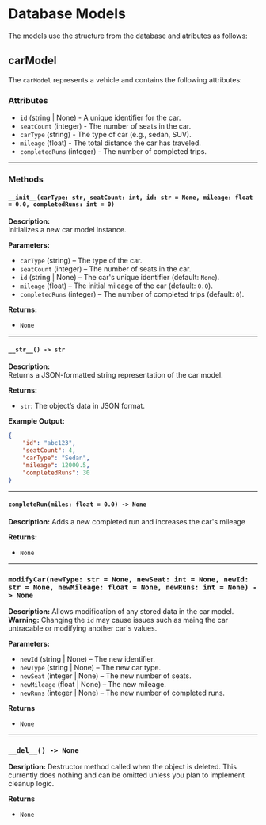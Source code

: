 # Database Models

The models use the structure from the database and atributes as follows:

## carModel

The `carModel` represents a vehicle and contains the following attributes:

### **Attributes**
* `id` (string | None) - A unique identifier for the car.
* `seatCount` (integer) - The number of seats in the car.
* `carType` (string) - The type of car (e.g., sedan, SUV).
* `mileage` (float) - The total distance the car has traveled.
* `completedRuns` (integer) - The number of completed trips.

---

### **Methods**

#### `__init__(carType: str, seatCount: int, id: str = None, mileage: float = 0.0, completedRuns: int = 0)`
**Description:**  
Initializes a new car model instance.

**Parameters:**
- `carType` (string) – The type of the car.
- `seatCount` (integer) – The number of seats in the car.
- `id` (string | None) – The car's unique identifier (default: `None`).
- `mileage` (float) – The initial mileage of the car (default: `0.0`).
- `completedRuns` (integer) – The number of completed trips (default: `0`).

**Returns:**  
- `None`

---

#### `__str__() -> str`
**Description:**  
Returns a JSON-formatted string representation of the car model.

**Returns:**  
- `str`: The object’s data in JSON format.

**Example Output:**
```json
{
    "id": "abc123",
    "seatCount": 4,
    "carType": "Sedan",
    "mileage": 12000.5,
    "completedRuns": 30
}
```

---

#### `completeRun(miles: float = 0.0) -> None`
**Description:**
Adds a new completed run and increases the car's mileage

**Returns:**
- `None`

---

### `modifyCar(newType: str = None, newSeat: int = None, newId: str = None, newMileage: float = None, newRuns: int = None) -> None`

**Description:**
Allows modification of any stored data in the car model.
**Warning:** Changing the `id` may cause issues such as maing the car untracable or modifying another car's values.

**Parameters:**
- `newId` (string | None) – The new identifier.
- `newType` (string | None) – The new car type.
- `newSeat` (integer | None) – The new number of seats.
- `newMileage` (float | None) – The new mileage.
- `newRuns` (integer | None) – The new number of completed runs.

**Returns**
- `None`

---

### `__del__() -> None`

**Desription:**
Destructor method called when the object is deleted. This currently does nothing and can be omitted unless you plan to implement cleanup logic.

**Returns**
- `None`